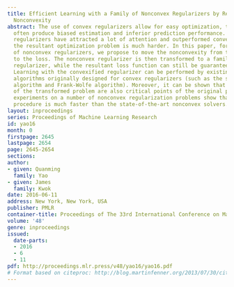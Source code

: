 ```yaml
---
title: Efficient Learning with a Family of Nonconvex Regularizers by Redistributing
  Nonconvexity
abstract: The use of convex regularizers allow for easy optimization, though they
  often produce biased estimation and inferior prediction performance. Recently, nonconvex
  regularizers have attracted a lot of attention and outperformed convex ones. However,
  the resultant optimization problem is much harder. In this paper, for a large class
  of nonconvex regularizers, we propose to move the nonconvexity from the regularizer
  to the loss. The nonconvex regularizer is then transformed to a familiar convex
  regularizer, while the resultant loss function can still be guaranteed to be smooth.
  Learning with the convexified regularizer can be performed by existing efficient
  algorithms originally designed for convex regularizers (such as the standard proximal
  algorithm and Frank-Wolfe algorithm). Moreover, it can be shown that critical points
  of the transformed problem are also critical points of the original problem. Extensive
  experiments on a number of nonconvex regularization problems show that the proposed
  procedure is much faster than the state-of-the-art nonconvex solvers.
layout: inproceedings
series: Proceedings of Machine Learning Research
id: yao16
month: 0
firstpage: 2645
lastpage: 2654
page: 2645-2654
sections: 
author:
- given: Quanming
  family: Yao
- given: James
  family: Kwok
date: 2016-06-11
address: New York, New York, USA
publisher: PMLR
container-title: Proceedings of The 33rd International Conference on Machine Learning
volume: '48'
genre: inproceedings
issued:
  date-parts:
  - 2016
  - 6
  - 11
pdf: http://proceedings.mlr.press/v48/yao16/yao16.pdf
# Format based on citeproc: http://blog.martinfenner.org/2013/07/30/citeproc-yaml-for-bibliographies/
---
```

